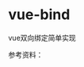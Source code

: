 # vue-bind
vue双向绑定简单实现

参考资料：[](http://www.cnblogs.com/kidney/p/6052935.html?utm_source=gold_browser_extension)<br />  
         [](https://github.com/DMQ/mvvm)

